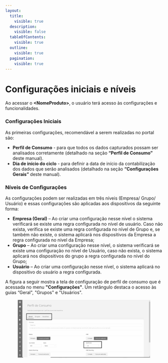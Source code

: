 ```yaml
---
layout:
  title:
    visible: true
  description:
    visible: false
  tableOfContents:
    visible: true
  outline:
    visible: true
  pagination:
    visible: true
---
```


# Configurações iniciais e níveis

Ao acessar o **\<NomeProduto>**, o usuário terá acesso às configurações e funcionalidades.

### **Configurações Iniciais**

As primeiras configurações, recomendável a serem realizadas no portal são:

* **Perfil de Consumo** - para que todos os dados capturados possam ser analisados corretamente (detalhado na seção **“Perfil de Consumo”** deste manual).
* **Dia de início do ciclo** - para definir a data de início da contabilização dos dados que serão analisados (detalhado na seção **“Configurações Gerais”** deste manual).

### **Níveis de Configurações**

As configurações podem ser realizadas em três níveis (Empresa/ Grupo/ Usuário) e essas configurações são aplicadas aos dispositivos da seguinte forma:

* **Empresa (Geral)** – Ao criar uma configuração nesse nível o sistema verificará se existe uma regra configurada no nível de usuário. Caso não exista, verifica se existe uma regra configurada no nível de Grupo e, se também não existe, o sistema aplicará nos dispositivos da Empresa a regra configurada no nível da Empresa;
* **Grupo** – Ao criar uma configuração nesse nível, o sistema verificará se existe uma configuração no nível de Usuário, caso não exista, o sistema aplicará nos dispositivos do grupo a regra configurada no nível do Grupo;
* **Usuário** – Ao criar uma configuração nesse nível, o sistema aplicará no dispositivo do usuário a regra configurada.

A figura a seguir mostra a tela de configuração de perfil de consumo que é acessada no menu **"Configurações"**. Um retângulo destaca o acesso às guias “Geral", "Grupos" e "Usuários".

<figure><img src="../../.gitbook/assets/image (220).png" alt="" width="563"><figcaption></figcaption></figure>
